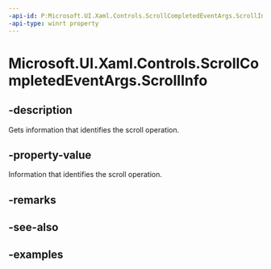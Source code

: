 ```yaml
---
-api-id: P:Microsoft.UI.Xaml.Controls.ScrollCompletedEventArgs.ScrollInfo
-api-type: winrt property
---
```


# Microsoft.UI.Xaml.Controls.ScrollCompletedEventArgs.ScrollInfo

<!--
public Microsoft.UI.Xaml.Controls.ScrollInfo ScrollInfo { get; }
-->

## -description

Gets information that identifies the scroll operation.

## -property-value

Information that identifies the scroll operation.

## -remarks

## -see-also

## -examples

